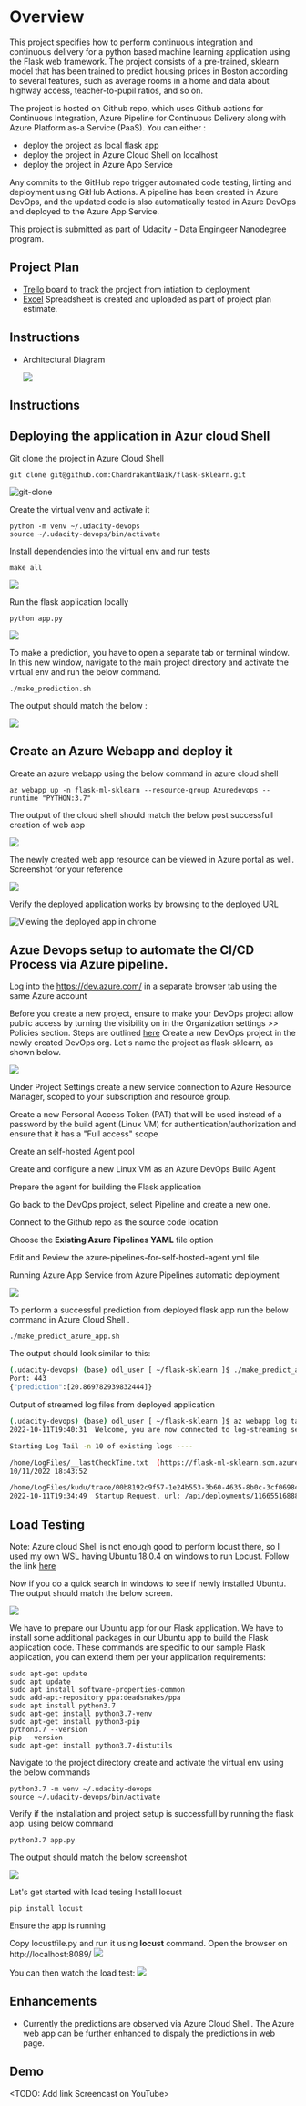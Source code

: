 # Overview

This project specifies how to perform continuous integration and continuous delivery for a python based machine learning application using the Flask web framework. The project consists of a pre-trained, sklearn model that has been trained to predict housing prices in Boston according to several features, such as average rooms in a home and data about highway access, teacher-to-pupil ratios, and so on.

The project is hosted on Github repo, which uses Github actions for Continuous Integration, Azure Pipeline for Continuous Delivery along with Azure Platform as-a Service (PaaS). You can either :

- deploy the project as local flask app
- deploy the project in Azure Cloud Shell on localhost
- deploy the project in Azure App Service

Any commits to the GitHub repo trigger automated code testing, linting and deployment using GitHub Actions. A pipeline has been created in Azure DevOps, and the updated code is also automatically tested in Azure DevOps and deployed to the Azure App Service.

This project is submitted as part of Udacity - Data Engingeer Nanodegree program.

## Project Plan

- <a href="https://trello.com/b/0iSwb1uu/flask-sklearn" target="_blank">Trello</a> board to track the project from intiation to deployment
- [Excel](project-management-template.xlsx) Spreadsheet is created and uploaded as part of project plan estimate.

## Instructions

- Architectural Diagram
  
  ![](./images%20%26%20screenshots/architecture-diagram.png)

## Instructions
## Deploying the application in Azur cloud Shell
  Git clone the project in Azure Cloud Shell
  ```
  git clone git@github.com:ChandrakantNaik/flask-sklearn.git
  ```
  ![git-clone](images%20&%20screenshots/git-clone.GIF)
  
  Create the virtual venv and activate it
  ```
  python -m venv ~/.udacity-devops
  source ~/.udacity-devops/bin/activate
  ```
  
  Install dependencies into the virtual env and run tests
  ```
  make all
  ```
  ![](./images%20%26%20screenshots/make-all.GIF)
  
  Run the flask application locally 
  ```
  python app.py
  ```
  ![](./images%20%26%20screenshots/run-locally.GIF)
  
  To make a prediction, you have to open a separate tab or terminal window. In this new window, navigate to the main project directory and activate the virtual env and run the below command. 
  ```
  ./make_prediction.sh
  ```
  The output should match the below :
  
  ![](./images%20%26%20screenshots/run-prediction-locally.GIF)
  

## Create an Azure Webapp and deploy it

  Create an azure webapp using the below command in azure cloud shell
  ```
  az webapp up -n flask-ml-sklearn --resource-group Azuredevops --runtime "PYTHON:3.7"
  ```
  
  The output of the cloud shell should match the below post successfull creation of web app

  ![](images%20&%20screenshots/az-webapp-creation.GIF)
  
  The newly created web app resource can be viewed in Azure portal as well. Screenshot for your reference

  ![](./images%20%26%20screenshots/az-webapp-in-azure.GIF)

  Verify the deployed application works by browsing to the deployed URL

  ![Viewing the deployed app in chrome](./images%20%26%20screenshots/azure-webapp-chrome.GIF)

## Azue Devops setup to automate the CI/CD Process via Azure pipeline.
  Log into the https://dev.azure.com/ in a separate browser tab using the same Azure account

  Before you create a new project, ensure to make your DevOps project allow public access by turning the visibility on in the Organization settings >> Policies section. Steps are outlined [here](https://docs.microsoft.com/en-us/azure/devops/organizations/public/make-project-public?view=azure-devops#enable-anonymous-access-to-projects-for-your-organization)
  Create a new DevOps project in the newly created DevOps org. Let's name the project as flask-sklearn, as shown below.

  ![](./images%20%26%20screenshots/azure-devops-project.GIF)

  Under Project Settings create a new service connection to Azure Resource Manager, scoped to your subscription and resource group.

  Create a new Personal Access Token (PAT) that will be used instead of a password by the build agent (Linux VM) for authentication/authorization and ensure that it has a "Full access" scope

  Create an self-hosted Agent pool

  Create and configure a new Linux VM as an Azure DevOps Build Agent

  Prepare the agent for building the Flask application

  Go back to the DevOps project, select Pipeline and create a new one.

  Connect to the Github repo as the source code location

  Choose the **Existing Azure Pipelines YAML** file option

  Edit and Review the azure-pipelines-for-self-hosted-agent.yml file. 

  Running Azure App Service from Azure Pipelines automatic deployment

  ![](./images%20%26%20screenshots/azure-pipeline-run.GIF)
  
  To perform a successful prediction from deployed flask app run the below command in Azure Cloud Shell .
  ```
  ./make_predict_azure_app.sh
  ```
  The output should look similar to this:

  ```bash
  (.udacity-devops) (base) odl_user [ ~/flask-sklearn ]$ ./make_predict_azure_app.sh
  Port: 443
  {"prediction":[20.869782939832444]}
  ```

  Output of streamed log files from deployed application
  ```bash
  (.udacity-devops) (base) odl_user [ ~/flask-sklearn ]$ az webapp log tail -g azuredevops --name flask-ml-sklearn
  2022-10-11T19:40:31  Welcome, you are now connected to log-streaming service.

  Starting Log Tail -n 10 of existing logs ----

  /home/LogFiles/__lastCheckTime.txt  (https://flask-ml-sklearn.scm.azurewebsites.net/api/vfs/LogFiles/__lastCheckTime.txt)
  10/11/2022 18:43:52

  /home/LogFiles/kudu/trace/00b8192c9f57-1e24b553-3b60-4635-8b0c-3cf0698cffda.txt  (https://flask-ml-sklearn.scm.azurewebsites.net/api/vfs/LogFiles/kudu/trace/00b8192c9f57-1e24b553-3b60-4635-8b0c-3cf0698cffda.txt)
  2022-10-11T19:34:49  Startup Request, url: /api/deployments/11665516888779, method: PUT, type: request, pid: 77,1,4, SCM_DO_BUILD_DURING_DEPLOYMENT: True, ScmType: VSTSRM
  ```
>

## Load Testing
Note: Azure cloud Shell is not enough good to perform locust there, so I used my own WSL having Ubuntu 18.0.4 on windows to run Locust. Follow the link [here](https://www.ssl.com/how-to/enable-linux-subsystem-install-ubuntu-windows-10/)

Now if you do a quick search in windows to see if newly installed Ubuntu. The output should match the below screen.

![](images%20&%20screenshots/ubuntu.GIF)

We have to prepare our Ubuntu app for our Flask application. We have to install some additional packages in our Ubuntu app to build the Flask application code. These commands are specific to our sample Flask application, you can extend them per your application requirements:
```
sudo apt-get update
sudo apt update
sudo apt install software-properties-common
sudo add-apt-repository ppa:deadsnakes/ppa
sudo apt install python3.7
sudo apt-get install python3.7-venv
sudo apt-get install python3-pip
python3.7 --version
pip --version 
sudo apt-get install python3.7-distutils
```

Navigate to the project directory create and activate the virtual env using the below commands
```
python3.7 -m venv ~/.udacity-devops
source ~/.udacity-devops/bin/activate
```

Verify if the installation and project setup is successfull by running the flask app. using below command
```
python3.7 app.py
```

The output should match the below screenshot

![](images%20&%20screenshots/local-app-output.png)

Let's get started with load tesing
Install locust
```
pip install locust
```

Ensure the app is running

Copy locustfile.py and run it using **locust** command. Open the browser on http://localhost:8089/ 
![](images%20&%20screenshots/locust.GIF)

You can then watch the load test:
![](images%20&%20screenshots/locust-chart.GIF)

## Enhancements
- Currently the predictions are observed via Azure Cloud Shell. The Azure web app can be further enhanced to dispaly the predictions in web page.

## Demo

<TODO: Add link Screencast on YouTube>
